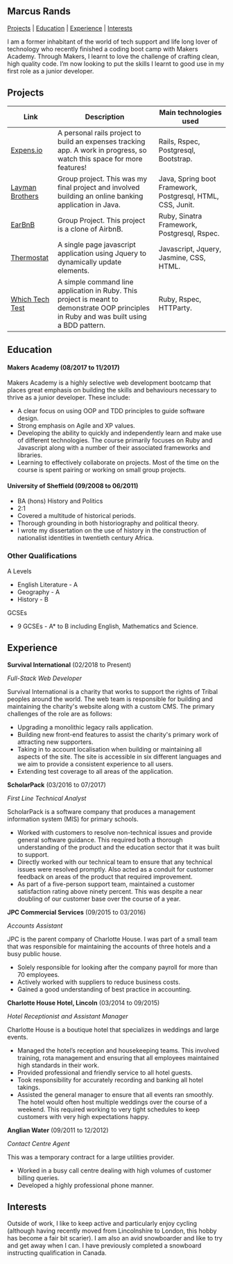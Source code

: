 ## Marcus Rands

[Projects](#projects) | [Education](#education) | [Experience](#experience) | [Interests](#interests)


I am a former inhabitant of the world of tech support and life long lover of technology who recently finished a coding boot camp with Makers Academy. Through Makers, I learnt to love the challenge of crafting clean, high quality code. I’m now looking to put the skills I learnt to good use in my first role as a junior developer.

## Projects

| Link                                                          | Description                             | Main technologies used
|-------------------------------------------------------------- | --------------------------------------- | -----------------------
|[Expens.io](https://github.com/Marcus-UK/Expens.io) | A personal rails project to build an expenses tracking app. A work in progress, so watch this space for more features! | Rails, Rspec, Postgresql, Bootstrap.
|[Layman Brothers](https://github.com/Marcus-UK/laymanbrothers) | Group project. This was my final project and involved building an online banking application in Java. | Java, Spring boot Framework, Postgresql, HTML, CSS, Junit.
|[EarBnB](https://github.com/Marcus-UK/EarBnb) | Group Project. This project is a clone of AirbnB. | Ruby, Sinatra Framework, Postgresql, Rspec.
| [Thermostat](https://github.com/Marcus-UK/new_thermostat) | A single page javascript application using Jquery to dynamically update elements. | Javascript, Jquery, Jasmine, CSS, HTML.
| [Which Tech Test](https://github.com/Marcus-UK/tech_test) | A simple command line application in Ruby. This project is meant to demonstrate OOP principles in Ruby and was built using a BDD pattern. | Ruby, Rspec, HTTParty.

## Education

#### Makers Academy (08/2017 to 11/2017)

Makers Academy is a highly selective web development bootcamp that places great emphasis on building the skills and behaviours necessary to thrive as a junior developer. These include: 

- A clear focus on using OOP and TDD principles to guide software design.
- Strong emphasis on Agile and XP values.
- Developing the ability to quickly and independently learn and make use of different technologies. The course primarily focuses on Ruby and Javascript along with a number of their associated frameworks and libraries.
- Learning to effectively collaborate on projects. Most of the time on the course is spent pairing or working on small group     projects.


#### University of Sheffield (09/2008 to 06/2011)

- BA (hons) History and Politics
- 2:1
-    Covered a multitude of historical periods.
-    Thorough grounding in both historiography and political theory.
-    I wrote my dissertation on the use of history in the construction of nationalist identities in twentieth century      Africa.

### Other Qualifications

 A Levels
- English Literature - A
- Geography - A
- History - B

 GCSEs
- 9 GCSEs - A* to B including English, Mathematics and Science.



## Experience

**Survival International** (02/2018 to Present)

*Full-Stack Web Developer*

Survival International is a charity that works to support the rights of Tribal peoples around the world. The web team is responsible for building and maintaining the charity's website along with a custom CMS. The primary challenges of the role are as follows:

- Upgrading a monolithic legacy rails application. 
- Building new front-end features to assist the charity's primary work of attracting new 
supporters.
- Taking in to account localisation when building or maintaining all aspects of the site. The site
is accessible in six different languages and we aim to provide a consistent experience to all users.
- Extending test coverage to all areas of the application. 


**ScholarPack** (03/2016 to 07/2017)    

*First Line Technical Analyst* 

ScholarPack is a software company that produces a management information system (MIS) for primary schools.

- Worked with customers to resolve non-technical issues and provide general software guidance. This required both a thorough understanding of the product and the education sector that it was built to support.
- Directly worked with our technical team to ensure that any technical issues were resolved promptly. Also acted as a conduit for customer feedback on areas of the product that required improvement.
- As part of a five-person support team, maintained a customer satisfaction rating above ninety percent. This was despite a near doubling of our customer base over the course of a year.


**JPC Commercial Services** (09/2015 to 03/2016)   
 
 *Accounts Assistant* 
 
 JPC is the parent company of Charlotte House. I was part of a small team that was responsible for maintaining the accounts of three hotels and a busy public house.

- Solely responsible for looking after the company payroll for more than 70 employees.
- Actively worked with suppliers to reduce business costs.
- Gained a good understanding of best practice in accounting.

  
 **Charlotte House Hotel, Lincoln** (03/2014 to 09/2015)
 
 *Hotel Receptionist and Assistant Manager* 
  
  Charlotte House is a boutique hotel that specializes in weddings and large events.
 
- Managed the hotel’s reception and housekeeping teams. This involved training, rota management and ensuring that all    employees maintained high standards in their work.
- Provided professional and friendly service to all hotel guests.
- Took responsibility for accurately recording and banking all hotel takings.
- Assisted the general manager to ensure that all events ran smoothly. The hotel would often host multiple weddings over the course of a weekend. This required working to very tight schedules to keep customers with very high expectations happy.

**Anglian Water** (09/2011 to 12/2012)

*Contact Centre Agent*

This was a temporary contract for a large utilities provider.
 
- Worked in a busy call centre dealing with high volumes of customer billing queries. 
- Developed a highly professional phone manner.




## Interests

Outside of work, I like to keep active and particularly enjoy cycling (although having recently moved from Lincolnshire to London, this hobby has become a fair bit scarier). I am also an avid snowboarder and like to try and get away when I can. I have previously completed a snowboard instructing qualification in Canada.
